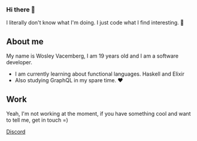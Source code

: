 ### Hi there 👋

I literally don't know what I'm doing. I just code what I find interesting. 🤷‍

## About me

My name is Wosley Vacemberg, I am 19 years old and I am a software developer.

- I am currently learning about functional languages. Haskell and Elixir
- Also studying GraphQL in my spare time. ❤️

## Work

Yeah, I'm not working at the moment, if you have something cool and want to tell me, get in touch =)

[Discord](https://discordapp.com/users/612741651798032574)

